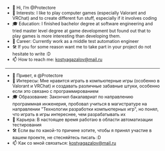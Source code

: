 - 👋 Hi, I’m @Protectore
- 👀 Interests: I like to play computer games (especially Valorant and VRChat) and to create different fun stuff, especially if it involves coding
- 🎓 Education: I finished bachelor degree at software engineering and tried master level degree at game development but found out that to play games is more interesting than developing them.
- 🤖 Career: Currently work as a middle test automation engineer
- 🛠️ If you for some reason want me to take part in your project do not hesitate to write :D
- 📫 How to reach me: kostyagazalov@mail.ru

___________________________________________________________________________________________________

- 👋 Привет, я @Protectore
- 👀 Интересы: Мне нравится играть в компьютерные игры (особенно в Valorant и VRChat) и создавать различные забавные штуки, особенно если это связано с программированием
- 🎓 Образование: Закончил бакалавриат по направлению программная инженерия, пробовал учиться в магистратуре на направлении "Технологии разработки компьютерных игр", но понял, что играть в игры интереснее, чем разрабатывать их
- 🤖 Карьера: В настоящее время работаю в области автоматизации тестирования
- 🛠️ Если вы по какой-то причине хотите, чтобы я принял участие в вашем проекте, не стесняйтесь писать :D
- 📫 Как со мной связаться: kostyagazalov@mail.ru

<!---
Protectore/Protectore is a ✨ special ✨ repository because its `README.md` (this file) appears on your GitHub profile.
You can click the Preview link to take a look at your changes.
--->
